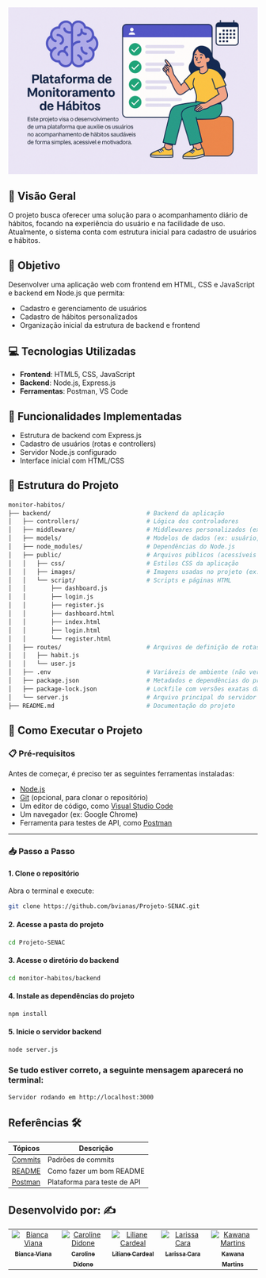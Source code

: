<img src="./monitor-habitos/backend/public/images/banner-readme.md.png" alt="Banner da Plataforma de Monitoramento de Hábitos" width="800"/>


## 📌 Visão Geral

O projeto busca oferecer uma solução para o acompanhamento diário de hábitos, focando na experiência do usuário e na facilidade de uso. Atualmente, o sistema conta com estrutura inicial para cadastro de usuários e hábitos.

## 🎯 Objetivo

Desenvolver uma aplicação web com frontend em HTML, CSS e JavaScript e backend em Node.js que permita:
- Cadastro e gerenciamento de usuários
- Cadastro de hábitos personalizados
- Organização inicial da estrutura de backend e frontend

## 💻 Tecnologias Utilizadas

- **Frontend**: HTML5, CSS, JavaScript
- **Backend**: Node.js, Express.js
- **Ferramentas**: Postman, VS Code

## 🧩 Funcionalidades Implementadas

- Estrutura de backend com Express.js
- Cadastro de usuários (rotas e controllers)
- Servidor Node.js configurado
- Interface inicial com HTML/CSS

## 📁 Estrutura do Projeto

```bash
monitor-habitos/
├── backend/                           # Backend da aplicação
│   ├── controllers/                   # Lógica dos controladores
│   ├── middleware/                    # Middlewares personalizados (ex: autenticação)
│   ├── models/                        # Modelos de dados (ex: usuário, hábitos)
│   ├── node_modules/                  # Dependências do Node.js
│   ├── public/                        # Arquivos públicos (acessíveis no navegador)
│   │   ├── css/                       # Estilos CSS da aplicação
│   │   ├── images/                    # Imagens usadas no projeto (ex: banner)
│   │   └── script/                    # Scripts e páginas HTML
│   │       ├── dashboard.js
│   │       ├── login.js
│   │       ├── register.js
│   │       ├── dashboard.html
│   │       ├── index.html
│   │       ├── login.html
│   │       └── register.html
│   ├── routes/                        # Arquivos de definição de rotas da API
│   │   ├── habit.js
│   │   └── user.js
│   ├── .env                           # Variáveis de ambiente (não versionar em público)
│   ├── package.json                   # Metadados e dependências do projeto
│   ├── package-lock.json              # Lockfile com versões exatas das dependências
│   └── server.js                      # Arquivo principal do servidor Node.js
├── README.md                          # Documentação do projeto


```
## 🚀 Como Executar o Projeto

### 📋 Pré-requisitos

Antes de começar, é preciso ter as seguintes ferramentas instaladas:

- [Node.js](https://nodejs.org/)
- [Git](https://git-scm.com/) (opcional, para clonar o repositório)
- Um editor de código, como [Visual Studio Code](https://code.visualstudio.com/)
- Um navegador (ex: Google Chrome)
- Ferramenta para testes de API, como [Postman](https://www.postman.com/)

---

### 📥 Passo a Passo

#### 1. Clone o repositório

Abra o terminal e execute:

```bash
git clone https://github.com/bvianas/Projeto-SENAC.git
```

#### 2. Acesse a pasta do projeto
```bash
cd Projeto-SENAC
```
#### 3. Acesse o diretório do backend
```bash
cd monitor-habitos/backend
```
#### 4. Instale as dependências do projeto
```bash
npm install
```
#### 5. Inicie o servidor backend
```bash
node server.js
```

### Se tudo estiver correto, a seguinte mensagem aparecerá no terminal:

```bash
Servidor rodando em http://localhost:3000
```

## Referências 🛠️

| Tópicos | Descrição |
|--------|-----------|
|[Commits](https://github.com/iuricode/padroes-de-commits) | Padrões de commits |
|[README](https://blog.rocketseat.com.br/como-fazer-um-bom-readme/) | Como fazer um bom README |
|[Postman](https://www.postman.com/) | Plataforma para teste de API |




## Desenvolvido por: ✍️

 
<table>
  <tbody>
    <tr>
      <td align="center" valign="top" width="14.28%"><a href="https://github.com/bvianas"><img src="https://avatars.githubusercontent.com/u/138331430?v=4" width="100px;" alt="Bianca Viana"/><br /><sub><b>Bianca Viana</b></sub></a><br />
      </td>
      <td align="center" valign="top" width="14.28%"><a href="https://github.com/CarolineDidone"><img src="https://avatars.githubusercontent.com/u/134716920?v=4" width="100px;" alt="Caroline Didone"/><br /><sub><b>Caroline Didone</b></sub></a><br />
      </td>
      <td align="center" valign="top" width="14.28%"><a href="https://github.com/lilianecardeal"><img src="https://avatars.githubusercontent.com/u/143633881?v=4" width="100px;" alt="Liliane Cardeal"/><br /><sub><b>Liliane Cardeal</b></sub></a><br />
      </td>
      <td align="center" valign="top" width="14.28%"><a href="https://github.com/larissacara"><img src="https://avatars.githubusercontent.com/u/159551280?v=4" width="100px;" alt="Larissa Cara"/><br /><sub><b>Larissa Cara</b></sub></a><br />
      </td>
      <td align="center" valign="top" width="14.28%"><a href="https://github.com/Kawanamartins"><img src="https://avatars.githubusercontent.com/u/178830487?v=4" width="100px;" alt="Kawana Martins"/><br /><sub><b>Kawana Martins</b></sub></a><br />
      </td>
    </tr>
  </tdbody>
</table>

